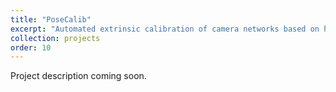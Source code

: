 ```yaml
---
title: "PoseCalib"
excerpt: "Automated extrinsic calibration of camera networks based on human pose estimation"
collection: projects
order: 10
---
```


Project description coming soon.
